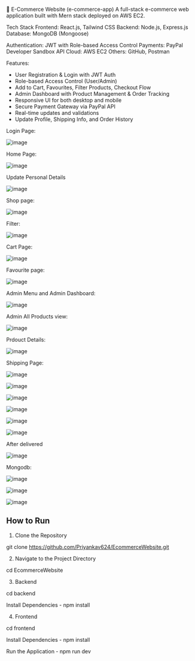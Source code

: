 🛒 E-Commerce Website (e-commerce-app)
A full-stack e-commerce web application built with Mern stack deployed on AWS EC2.

Tech Stack
Frontend: React.js, Tailwind CSS
Backend: Node.js, Express.js
Database: MongoDB (Mongoose)

Authentication: JWT with Role-based Access Control
Payments: PayPal Developer Sandbox API
Cloud: AWS EC2
Others: GitHub, Postman


Features:
- User Registration & Login with JWT Auth  
- Role-based Access Control (User/Admin)  
- Add to Cart, Favourites, Filter Products, Checkout Flow  
- Admin Dashboard with Product Management & Order Tracking  
- Responsive UI for both desktop and mobile  
- Secure Payment Gateway via PayPal API  
- Real-time updates and validations  
- Update Profile, Shipping Info, and Order History  


Login Page:

![image](https://github.com/user-attachments/assets/7e1fba55-63cf-41d1-9883-89b8cd526565)


Home Page:

![image](https://github.com/user-attachments/assets/e085cc9f-815d-44a4-be2e-5f680ee683ff)


Update Personal Details

![image](https://github.com/user-attachments/assets/15bd5d35-6e4c-4ce3-a31c-62584a4019a3)


Shop page: 

![image](https://github.com/user-attachments/assets/1f65e6b2-54eb-44ef-840c-d2b9ba562c5a)


Filter:

![image](https://github.com/user-attachments/assets/b431a10a-4454-4e7e-8302-e6e5eb58f9b7)


Cart Page:

![image](https://github.com/user-attachments/assets/85b94c4c-0550-4e62-badd-05c08eeae5d2)


Favourite page:

![image](https://github.com/user-attachments/assets/bc269a8c-8715-4784-beec-17977ff2f0ed)



Admin Menu and Admin Dashboard: 

![image](https://github.com/user-attachments/assets/5d71cdc2-29ee-4817-bf0a-0b29cf8bd243)


Admin All Products view:

![image](https://github.com/user-attachments/assets/d5479021-f3eb-4b9b-8b72-aa26ade34b37)


Prdouct Details: 

![image](https://github.com/user-attachments/assets/096af23a-47fc-4dc5-8945-15f00915a73a)


Shipping Page:

![image](https://github.com/user-attachments/assets/b3440f47-bec7-4306-9ae6-f15c9fe2ea6a)

![image](https://github.com/user-attachments/assets/0edaf9c6-b5ca-4fea-ae25-d125e4f512ff)

![image](https://github.com/user-attachments/assets/69e3666b-32c1-4514-b9d4-3c3f785b2e55)

![image](https://github.com/user-attachments/assets/5b835557-5606-43d8-87e7-9f042c6a1b5b)

![image](https://github.com/user-attachments/assets/4164df77-dc6b-43db-a776-14ce020ccb4f)

![image](https://github.com/user-attachments/assets/af90e452-d419-4147-9347-08a5a0fab3fa)


After delivered

![image](https://github.com/user-attachments/assets/91443ebc-ec64-480e-bad3-b9d98acae57b)

Mongodb:

![image](https://github.com/user-attachments/assets/ab595030-60a1-4774-92e3-ffa09aef5e1f)

![image](https://github.com/user-attachments/assets/cc29a9fb-81fb-4ec3-bbeb-2026e28413c4)

![image](https://github.com/user-attachments/assets/04fab38d-977d-4f25-abb7-b09456dd6a5d)





## How to Run

1. Clone the Repository

git clone https://github.com/Priyankav624/EcommerceWebsite.git 

2) Navigate to the Project Directory

cd EcommerceWebsite

3) Backend

cd backend

Install Dependencies - npm install

4) Frontend

cd frontend

Install Dependencies - npm install

Run the Application - npm run dev






